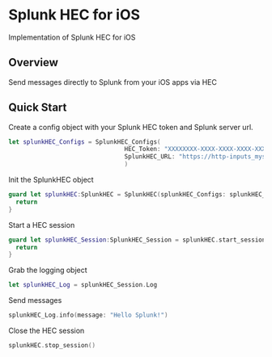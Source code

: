 # Splunk HEC for iOS

Implementation of Splunk HEC for iOS

## Overview

Send messages directly to Splunk from your iOS apps via HEC

## Quick Start

Create a config object with your Splunk HEC token and Splunk server url. 

```swift
let splunkHEC_Configs = SplunkHEC_Configs(
                                HEC_Token: "XXXXXXXX-XXXX-XXXX-XXXX-XXXXXXXXXXXX",
                                SplunkHEC_URL: "https://http-inputs_mystack.splunkcloud.com"
                                )
```

Init the SplunkHEC object 

```swift
guard let splunkHEC:SplunkHEC = SplunkHEC(splunkHEC_Configs: splunkHEC_Configs) { 
  return
}
```

Start a HEC session 

```swift
guard let splunkHEC_Session:SplunkHEC_Session = splunkHEC.start_session() else {
  return
}
```

Grab the logging object

```swift
let splunkHEC_Log = splunkHEC_Session.Log
```

Send messages 

```swift
splunkHEC_Log.info(message: "Hello Splunk!")
```

Close the HEC session
```swift
splunkHEC.stop_session()
```


